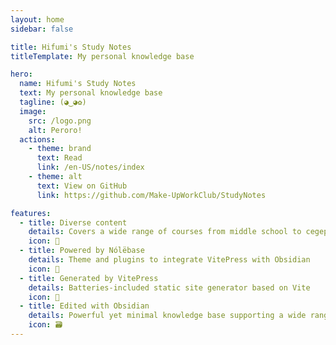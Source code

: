 ```yaml
---
layout: home
sidebar: false

title: Hifumi's Study Notes
titleTemplate: My personal knowledge base

hero:
  name: Hifumi's Study Notes
  text: My personal knowledge base
  tagline: (◕‿◕✿)
  image:
    src: /logo.png
    alt: Peroro!
  actions:
    - theme: brand
      text: Read
      link: /en-US/notes/index
    - theme: alt
      text: View on GitHub
      link: https://github.com/Make-UpWorkClub/StudyNotes

features:
  - title: Diverse content
    details: Covers a wide range of courses from middle school to cegep and other topics
    icon: 🌈
  - title: Powered by Nólëbase
    details: Theme and plugins to integrate VitePress with Obsidian
    icon: 📃
  - title: Generated by VitePress
    details: Batteries-included static site generator based on Vite
    icon: 🚀
  - title: Edited with Obsidian
    details: Powerful yet minimal knowledge base supporting a wide range of plugins
    icon: 🗃
---
```


<HomePage />
